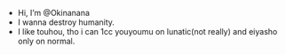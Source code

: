 - Hi, I’m @Okinanana
- I wanna destroy humanity.
- I like touhou, tho i can 1cc youyoumu on lunatic(not really) and eiyasho only on normal.

<!---
Okinanana/Okinanana is a ✨ special ✨ repository because its `README.md` (this file) appears on your GitHub profile.
You can click the Preview link to take a look at your changes.
--->
